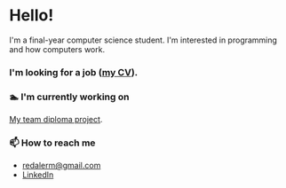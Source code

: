 # Hello!

I'm a final-year computer science student. I'm interested in programming and how computers work.

### I'm looking for a job ([my CV](https://linewelder.github.io/cv-software-developer.pdf)).

### 🏊 I'm currently working on
[My team diploma project](https://github.com/Reservant-inc/reservant-backend).

### 📫 How to reach me
- [redalerm@gmail.com](mailto:redalerm@gmail.com)
- [LinkedIn](https://www.linkedin.com/in/oleksii-yermolaiev-980ab024a/)
